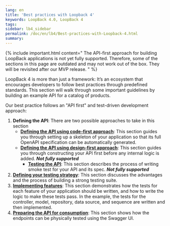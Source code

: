 ```yaml
---
lang: en
title: 'Best practices with Loopback 4'
keywords: LoopBack 4.0, LoopBack 4
tags:
sidebar: lb4_sidebar
permalink: /doc/en/lb4/Best-practices-with-Loopback-4.html
summary:
---
```


{% include important.html content=" The API-first approach for building LoopBack
applications is not yet fully supported. Therefore, some of the sections in this
page are outdated and may not work out of the box. They will be revisited after
our MVP release.
" %}

LoopBack 4 is more than just a framework: It’s an ecosystem that encourages
developers to follow best practices through predefined standards. This section
will walk through some important guidelines by building an example API for a
catalog of products.

Our best practice follows an "API first" and test-driven development approach:

1. **Defining the API**: There are two possible approaches to take in this
   section
   - [**Defining the API using code-first approach**](./Defining-the-API-using-code-first-approach.md):
     This section guides you through setting up a skeleton of your application
     so that its full OpenAPI specification can be automatically generated.
   - [**Defining the API using design-first approach**](./Defining-the-API-using-design-first-approach.md):
     This section guides you through constructing your API first before any
     internal logic is added. **_Not fully supported_**
     - [**Testing the API**](./Testing-the-API.md): This section describes the
       process of writing smoke test for your API and its spec. **_Not fully
       supported_**
2. [**Defining your testing strategy**](./Defining-your-testing-strategy.md):
   This section discusses the advantages and the process of building a strong
   testing suite.
3. [**Implementing features**](./Implementing-features.md): This section
   demonstrates how the tests for each feature of your application should be
   written, and how to write the logic to make these tests pass. In the
   example, the tests for the controller, model, repository, data source, and
   sequence are written and then implemented.
4. [**Preparing the API for consumption**](./Preparing-the-API-for-consumption.md):
   This section shows how the endpoints can be physically tested using the
   Swagger UI.
